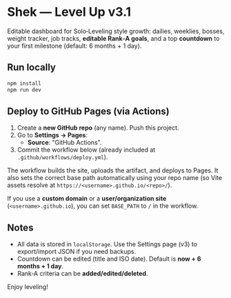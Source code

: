 # Shek — Level Up v3.1

Editable dashboard for Solo‑Leveling style growth: dailies, weeklies, bosses, weight tracker, job tracks, **editable Rank‑A goals**, and a top **countdown** to your first milestone (default: 6 months + 1 day).

## Run locally
```bash
npm install
npm run dev
```

## Deploy to GitHub Pages (via Actions)

1. Create a **new GitHub repo** (any name). Push this project.
2. Go to **Settings → Pages**:
   - **Source**: "GitHub Actions".
3. Commit the workflow below (already included at `.github/workflows/deploy.yml`).

The workflow builds the site, uploads the artifact, and deploys to Pages. It also sets the correct base path automatically using your repo name (so Vite assets resolve at `https://<username>.github.io/<repo>/`).

If you use a **custom domain** or a **user/organization site** (`<username>.github.io`), you can set `BASE_PATH` to `/` in the workflow.

## Notes
- All data is stored in `localStorage`. Use the Settings page (v3) to export/import JSON if you need backups.
- Countdown can be edited (title and ISO date). Default is **now + 6 months + 1 day**.
- Rank‑A criteria can be **added/edited/deleted**.

Enjoy leveling!
